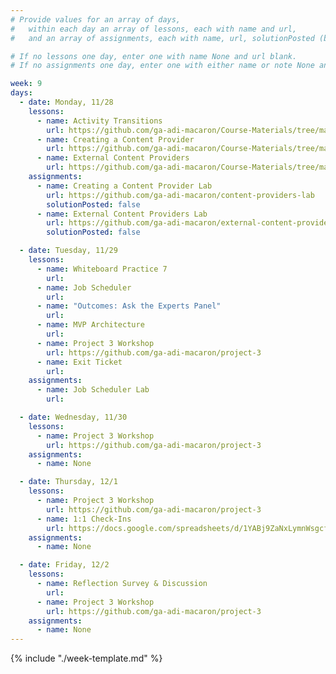 ```yaml
---
# Provide values for an array of days,
#   within each day an array of lessons, each with name and url,
#   and an array of assignments, each with name, url, solutionPosted (boolean) and note.

# If no lessons one day, enter one with name None and url blank.
# If no assignments one day, enter one with either name or note None and url blank.

week: 9
days:
  - date: Monday, 11/28
    lessons:
      - name: Activity Transitions
        url: https://github.com/ga-adi-macaron/Course-Materials/tree/master/lessons/user-interface/activity-transitions
      - name: Creating a Content Provider
        url: https://github.com/ga-adi-macaron/Course-Materials/tree/master/lessons/android-technologies-and-services/content-provider-lesson
      - name: External Content Providers
        url: https://github.com/ga-adi-macaron/Course-Materials/tree/master/lessons/android-technologies-and-services/external-content-providers-lesson
    assignments:
      - name: Creating a Content Provider Lab
        url: https://github.com/ga-adi-macaron/content-providers-lab
        solutionPosted: false
      - name: External Content Providers Lab
        url: https://github.com/ga-adi-macaron/external-content-providers-lab
        solutionPosted: false

  - date: Tuesday, 11/29
    lessons:
      - name: Whiteboard Practice 7
        url: 
      - name: Job Scheduler
        url: 
      - name: "Outcomes: Ask the Experts Panel"
        url: 
      - name: MVP Architecture
        url: 
      - name: Project 3 Workshop
        url: https://github.com/ga-adi-macaron/project-3
      - name: Exit Ticket
        url: 
    assignments:
      - name: Job Scheduler Lab
        url: 

  - date: Wednesday, 11/30
    lessons:
      - name: Project 3 Workshop
        url: https://github.com/ga-adi-macaron/project-3
    assignments:
      - name: None

  - date: Thursday, 12/1
    lessons:
      - name: Project 3 Workshop
        url: https://github.com/ga-adi-macaron/project-3
      - name: 1:1 Check-Ins
        url: https://docs.google.com/spreadsheets/d/1YABj9ZaNxLymnWsgcf2Qew3sGzPqNb0grlpg-DECS-8/edit?usp=sharing
    assignments:
      - name: None

  - date: Friday, 12/2
    lessons:
      - name: Reflection Survey & Discussion
        url: 
      - name: Project 3 Workshop
        url: https://github.com/ga-adi-macaron/project-3
    assignments:
      - name: None
---
```


{% include "./week-template.md" %}
